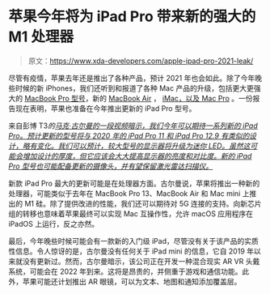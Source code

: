 # 苹果今年将为 iPad Pro 带来新的强大的 M1 处理器

> 原文：<https://www.xda-developers.com/apple-ipad-pro-2021-leak/>

尽管有疫情，苹果去年还是推出了各种产品，预计 2021 年也会如此。除了今年晚些时候的新 iPhones，我们还听到和报道了各种 Mac 产品的升级，包括更大更强大的 [MacBook Pro 型号](https://www.xda-developers.com/apple-macbook-pro-hdmi-port-sd-card-reader/)，新的 [MacBook Air](https://www.xda-developers.com/apple-macbook-pro-flat-edges-design-rumor/) ， [iMac，以及 Mac Pro](https://www.xda-developers.com/apple-imac-mac-pro-2021-leaked-renders/) 。一份报告现在表明，苹果也准备在今年推出更新的 iPad Pro 型号。

来自彭博 T3*的[马克·古尔曼的一段视频暗示，我们今年可以期待一系列新的 iPad Pro。预计更新的型号将与 2020 年的 iPad Pro 11 和 iPad Pro 12.9 有类似的设计，略有变化。我们可以预计，较大型号的显示器将升级为迷你 LED。虽然这可能会增加设计的厚度，但它应该会大大提高显示器的亮度和对比度。新的 iPad Pro 型号也可能配备更新的摄像头，并有望保留激光雷达扫描仪。](https://www.youtube.com/watch?v=iBArNC5LHD8&feature=emb_logo)*

新款 iPad Pro 最大的更新可能是在处理器方面。古尔曼说，苹果将推出一种新的处理器，可能类似于去年在 MacBook Pro 13、MacBook Air 和 Mac mini 上推出的 M1 硅。除了提供改进的性能，我们还可以期待对 5G 连接的支持。向新芯片组的转移也意味着苹果最终可以实现 Mac 互操作性，允许 macOS 应用程序在 iPadOS 上运行，反之亦然。

最后，今年晚些时候可能会有一款新的入门级 iPad，尽管没有关于该产品的实质性信息。令人惊讶的是，古尔曼没有任何关于 iPad mini 的信息，它自 2019 年以来就没有更新过。然而，古尔曼暗示，该公司正在开发一种混合现实 AR VR 头戴系统，可能会在 2022 年到来。这将是昂贵的，并侧重于游戏和通信功能。此外，苹果可能还计划推出 AR 眼镜，可以为文本、地图和通知添加覆盖层。